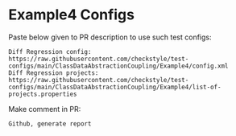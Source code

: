 # Example4 Configs
Paste below given to PR description to use such test configs:
```
Diff Regression config: https://raw.githubusercontent.com/checkstyle/test-configs/main/ClassDataAbstractionCoupling/Example4/config.xml
Diff Regression projects: https://raw.githubusercontent.com/checkstyle/test-configs/main/ClassDataAbstractionCoupling/Example4/list-of-projects.properties
```
Make comment in PR:
```
Github, generate report
```
